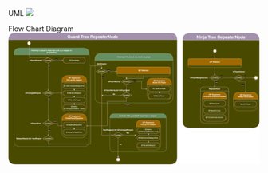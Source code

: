 UML
<img src="./uml_behaviour_tree.svg">

Flow Chart Diagram
<img src="./flow_chart_diagram_behaviour_tree.svg">
